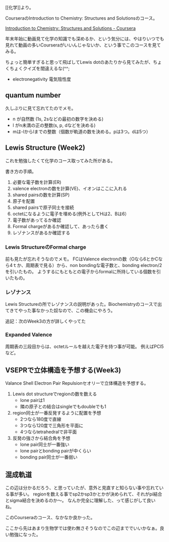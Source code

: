 [[化学]]より。

CourseraのIntroduction to Chemistry: Structures and Solutionsのコース。

[Introduction to Chemistry: Structures and Solutions - Coursera](https://www.coursera.org/learn/basic-chemistry)

年末年始に動画見て化学の知識でも深めるか、という気分には、やはりいつでも見れて動画の多いCourseraがいいんじゃないか、という事でこのコースを見てみる。

ちょっと簡単すぎると思って飛ばしてLewis dotのあたりから見てみたが、ちょくちょくクイズを間違えるな(^^;

- electronegativity 電気陰性度

## quantum number

久しぶりに見て忘れてたのでメモ。

- n が自然数 (1s, 2sなどの最初の数字を決める)
- l がn未満の正の整数(s, p, dなどを決める)
- mは-lからlまでの整数（個数が軌道の数を決める。pは3つ。dは5つ）

## Lewis Structure (Week2)

これを勉強したくて化学のコース取ってみた所がある。

書き方の手順。

1. 必要な電子数を計算(ER)
2. valence electronの数を計算(VE)、イオンはここに入れる
3. shared pairsの数を計算(SP)
4. 原子を配置
5. shared pairsで原子同士を接続
6. octetになるように電子を埋める(例外としてHは2、Bは6）
7. 電子数があってるか確認
8. Formal chargeがあるか確認して、あったら書く
9. レゾナンスがあるか確認する

### Lewis StructureのFormal charge

前も見たが忘れそうなのでメモ。
FCはValence electronの数（Oなら6とかCなら4ｔか、周期表で見る）から、non bondingな電子数と、bonding electron/2を引いたもの。
ようするにもともとの電子からformalに所持している個数を引いたもの。

### レゾナンス

Lewis Structureの所でレゾナンスの説明があった。Biochemistryのコースで出てきてやった事なかった奴なので、この機会にやろう。

追記：次のWeek3の方が詳しくやってた

### Expanded Valence

周期表の三段目からは、octetルールを越えた電子を持つ事が可能。
例えばPCl5など。

## VSEPRで立体構造を予想する(Week3)

Valance Shell Electron Pair Repulsionセオリーで立体構造を予想する。

1. Lewis dot structureでregionの数を数える
   - lone pairは1
   - 隣の原子との結合はsingleでもdoubleでも1
2. region同士が一番反発するように配置を予想
   - 2つなら180度で直線
   - 3つなら120度で三角形を平面に
   - 4つならtetrahedralで非平面
3. 反発の強さから結合角を予想
    - lone pair同士が一番強い
    - lone pairとbonding pairが中くらい
    - bonding pair同士が一番弱い

## 混成軌道

この辺は分かるだろう、と思っていたが、意外と見直すと知らない事や忘れている事が多い。
regionを数える事でsp2かsp3かとかが決められて、それがpi結合とsigma結合を決めるのか〜。
なんか完全に理解した、って感じがして良いね。

このCourseraのコース、なかなか良かった。

ここから先はあまり生物学では使わ無さそうなのでこの辺まででいいかなぁ。良い勉強になった。